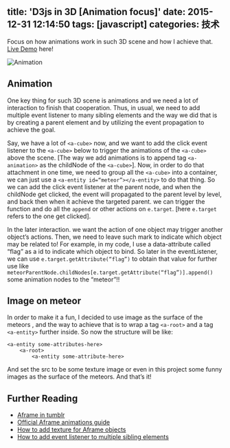 title: 'D3js in 3D [Animation focus]'
date: 2015-12-31 12:14:50
tags: [javascript] 
categories: 技术
---

Focus on how animations work in such 3D scene and how I achieve that. [Live Demo](http://chocoluffy.com/d3js3D/) here! 

<!-- more -->

![Animation](http://ww3.sinaimg.cn/large/c5ee78b5gw1ezjckugw4nj21kw0ncn9h.jpg)

## Animation

One key thing for such 3D scene is animations and we need a lot of interaction to finish that cooperation. Thus, in usual, we need to add multiple event listener to many sibling elements and the way we did that is by creating a parent element and by utilizing the event propagation to achieve the goal.

Say, we have a lot of `<a-cube>` now, and we want to add the click event listener to the `<a-cube>` below to trigger the animations of the `<a-cube>` above the scene. [The way we add animations is to append tag `<a-animation>`  as the childNode of the `<a-cube>`]. Now, in order to do that attachment in one time, we need to group all the `<a-cube>` into a container, we can just use a `<a-entity id=“meteor”></a-entity>` to do that thing. So we can add the click event listener at the parent node, and when the childNode get clicked, the event will propagated to the parent level by level, and back then when it achieve the targeted parent. we can trigger the function and do all the `append` or other actions on `e.target`. [here `e.target` refers to the one get clicked]. 

In the later interaction. we want the action of one object may trigger another object’s actions. Then, we need to leave such mark to indicate which object may be related to! For example, in my code, I use  a data-attribute called “flag” as a id to indicate which object to bind. So later in the eventListener, we can use `e.target.getAttribute(“flag”)` to obtain that value for further use like `meteorParentNode.childNodes[e.target.getAttribute(“flag”)].append()` some animation nodes to the “meteor”!!

## Image on meteor

In order to make it a fun, I decided to use image as the surface of the meteors ,  and the way to achieve that is to wrap a tag `<a-root>` and a tag `<a-entity>` further inside. So now the structure will be like:
```
<a-entity some-attributes-here>
	<a-root>
		<a-entity some-attribute-here>
```
And set the src to be some texture image or even in this project some funny images as the surface of the meteors. And that’s it! 

## Further Reading

- [Aframe in tumblr](http://aframevr.tumblr.com/)
- [Official Aframe animations guide](https://aframe.io/docs/core/animation.html)
- [How to add texture for Aframe objects](http://projects.bmannconsulting.com/aframe-boilerplate/)
- [How to add event listener to multiple sibling elements](http://www.kirupa.com/html5/handling_events_for_many_elements.htm)